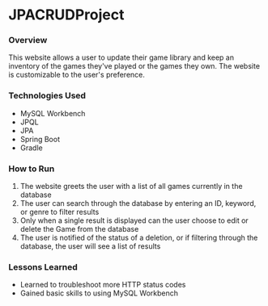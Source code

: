 # JPACRUDProject

### Overview
This website allows a user to update their game library and keep an inventory
of the games they've played or the games they own. The website is customizable
to the user's preference.

### Technologies Used
* MySQL Workbench
* JPQL
* JPA
* Spring Boot
* Gradle

### How to Run
1. The website greets the user with a list of all games currently in the database
2. The user can search through the database by entering an ID, keyword,
or genre to filter results
3. Only when a single result is displayed can the user choose to edit or delete
the Game from the database
4. The user is notified of the status of a deletion, or if filtering through the
database, the user will see a list of results

### Lessons Learned
* Learned to troubleshoot more HTTP status codes
* Gained basic skills to using MySQL Workbench
